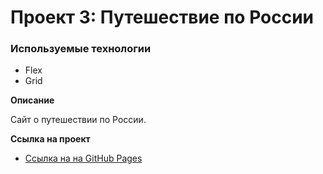 # Проект 3: Путешествие по России

### Используемые технологии
* Flex
* Grid

**Описание**

Сайт о путешествии по России.


**Ссылка на проект**

* [Ссылка на на GitHub Pages](https://slonpro.github.io/russian-travel/index.html)

